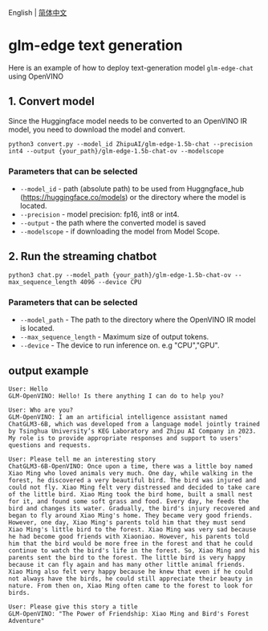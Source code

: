 English | [简体中文](README_zh.md)

# glm-edge text generation

Here is an example of how to deploy text-generation model `glm-edge-chat` using OpenVINO

## 1. Convert model

Since the Huggingface model needs to be converted to an OpenVINO IR model, you need to download the model and convert.

```
python3 convert.py --model_id ZhipuAI/glm-edge-1.5b-chat --precision int4 --output {your_path}/glm-edge-1.5b-chat-ov --modelscope
```

### Parameters that can be selected

* `--model_id` - path (absolute path) to be used from Huggngface_hub (https://huggingface.co/models) or the directory
  where the model is located.
* `--precision` - model precision: fp16, int8 or int4.
* `--output` - the path where the converted model is saved
* `--modelscope` - if downloading the model from Model Scope.

## 2. Run the streaming chatbot

```
python3 chat.py --model_path {your_path}/glm-edge-1.5b-chat-ov --max_sequence_length 4096 --device CPU
```

### Parameters that can be selected

* `--model_path` - The path to the directory where the OpenVINO IR model is located.
* `--max_sequence_length` - Maximum size of output tokens.
* `--device` - The device to run inference on. e.g "CPU","GPU".

## output example

```
User: Hello
GLM-OpenVINO: Hello! Is there anything I can do to help you?

User: Who are you?
GLM-OpenVINO: I am an artificial intelligence assistant named ChatGLM3-6B, which was developed from a language model jointly trained by Tsinghua University’s KEG Laboratory and Zhipu AI Company in 2023. My role is to provide appropriate responses and support to users' questions and requests.

User: Please tell me an interesting story
ChatGLM3-6B-OpenVINO: Once upon a time, there was a little boy named Xiao Ming who loved animals very much. One day, while walking in the forest, he discovered a very beautiful bird. The bird was injured and could not fly. Xiao Ming felt very distressed and decided to take care of the little bird. Xiao Ming took the bird home, built a small nest for it, and found some soft grass and food. Every day, he feeds the bird and changes its water. Gradually, the bird's injury recovered and began to fly around Xiao Ming's home. They became very good friends. However, one day, Xiao Ming's parents told him that they must send Xiao Ming's little bird to the forest. Xiao Ming was very sad because he had become good friends with Xiaoniao. However, his parents told him that the bird would be more free in the forest and that he could continue to watch the bird's life in the forest. So, Xiao Ming and his parents sent the bird to the forest. The little bird is very happy because it can fly again and has many other little animal friends. Xiao Ming also felt very happy because he knew that even if he could not always have the birds, he could still appreciate their beauty in nature. From then on, Xiao Ming often came to the forest to look for birds.

User: Please give this story a title
GLM-OpenVINO: "The Power of Friendship: Xiao Ming and Bird's Forest Adventure"
```
